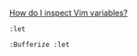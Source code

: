 



[How do I inspect Vim variables?](https://stackoverflow.com/questions/9193066/how-do-i-inspect-vim-variables)

```vim
:let
```

```vim
:Bufferize :let
```
